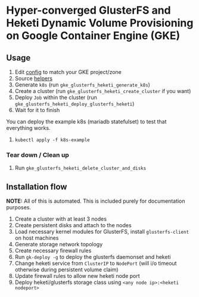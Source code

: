 # Hyper-converged GlusterFS and Heketi Dynamic Volume Provisioning on Google Container Engine (GKE)

## Usage

1. Edit [config](config) to match your GKE project/zone
2. Source [helpers](helpers)
3. Generate `k8s` (run `gke_glusterfs_heketi_generate_k8s`)
3. Create a cluster (run `gke_glusterfs_heketi_create_cluster` if you want)
4. Deploy `Job` within the cluster (run `gke_glusterfs_heketi_deploy_glusterfs_heketi`)
5. Wait for it to finish

You can deploy the example k8s (mariadb statefulset) to test that everything works.

1. `kubectl apply -f k8s-example`

### Tear down / Clean up

1. Run `gke_glusterfs_heketi_delete_cluster_and_disks`

## Installation flow

**NOTE:** All of this is automated. This is included purely for documentation purposes.

1. Create a cluster with at least 3 nodes
2. Create persistent disks and attach to the nodes
3. Load necessary kernel modules for GlusterFS, install `glusterfs-client` on host machines
4. Generate storage network topology
5. Create necessary firewall rules
6. Run `gk-deploy -g` to deploy the glusterfs daemonset and heketi
7. Change heketi service from `ClusterIP` to `NodePort` (will i/o timeout otherwise during persistent volume claim)
8. Update firewall rules to allow new heketi node port
9. Deploy heketi/glusterfs storage class using `<any node ip>:<heketi nodeport>`
